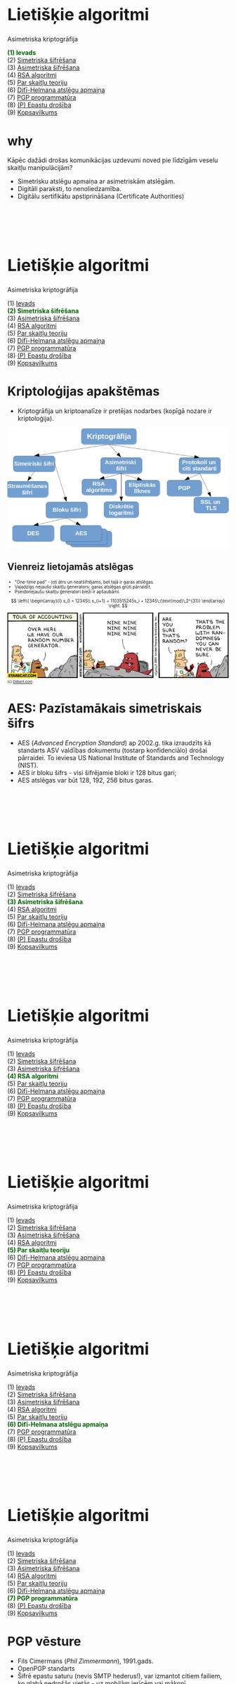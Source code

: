 # &nbsp;

<hgroup>

<h1 style="font-size:28pt">Lietišķie algoritmi</h1>

<blue>Asimetriska kriptogrāfija</blue>

</hgroup><hgroup>

<span style="color:darkgreen">**(1) Ievads**</span>  
<span>(2) [Simetriska šifrēšana](#section-1)</span>  
<span>(3) [Asimetriska šifrēšana](#section-2)</span>  
<span>(4) [RSA algoritmi](#section-3)</span>  
<span>(5) [Par skaitļu teoriju](#section-4)</span>  
<span>(6) [Difī-Helmana atslēgu apmaiņa](#section-5)</span>  
<span>(7) [PGP programmatūra](#section-6)</span>  
<span>(8) [(P) Epastu drošība](#section-7)</span>  
<span>(9) [Kopsavilkums](#section-8)</span>

</hgroup>



# <lo-why/> why

<div class="bigWhy">

Kāpēc dažādi drošas komunikācijas uzdevumi noved pie līdzīgām 
veselu skaitļu manipulācijām?

</div>
<div class="smallWhy">

* Simetrisku atslēgu apmaiņa ar asimetriskām atslēgām. 
* Digitāli paraksti, to nenoliedzamība.
* Digitālu sertifikātu apstiprināšana (Certificate Authorities)

</div>









# &nbsp;

<hgroup>

<h1 style="font-size:28pt">Lietišķie algoritmi</h1>

<blue>Asimetriska kriptogrāfija</blue>

</hgroup><hgroup>

<span>(1) [Ievads](#section)</span>  
<span style="color:darkgreen">**(2) Simetriska šifrēšana**</span>  
<span>(3) [Asimetriska šifrēšana](#section-2)</span>  
<span>(4) [RSA algoritmi](#section-3)</span>  
<span>(5) [Par skaitļu teoriju](#section-4)</span>  
<span>(6) [Difī-Helmana atslēgu apmaiņa](#section-5)</span>  
<span>(7) [PGP programmatūra](#section-6)</span>  
<span>(8) [(P) Epastu drošība](#section-7)</span>  
<span>(9) [Kopsavilkums](#section-8)</span>

</hgroup>



# <lo-theory/> Kriptoloģijas apakštēmas

* Kriptogrāfija un kriptoanalīze ir pretējas nodarbes (kopīgā nozare ir kriptoloģija). 

![Cryptography subparts](cryptography-subparts.png) 




## <lo-summary/> Vienreiz lietojamās atslēgas

<div style="font-size:70%">

* "One-time pad" - ļoti ātrs un neatšifrējams, bet tajā ir garas atslēgas.
* Vajadzīgs nejaušo skaitļu ģenerators; garas atslēgas grūti pārraidīt.
* Pseidonejaušu skaitļu ģeneratori bieži ir apšaubāmi.

$$ \left\{ \begin{array}{l}
s_0 = 12345\\
s_{i+1} = 1103515245s_i + 12345\;(\text{mod}\,2^{31})
\end{array} \right.
$$

![Dilbert](you-can-never-be-sure-gilbert-comic.jpg)  
<small>(c) [Dilbert.com](https://dilbert.com/strip/2001-10-25)</small>

</div>


# <lo-summary/> AES: Pazīstamākais simetriskais šifrs

* AES (*Advanced Encryption Standard*) ap 2002.g. tika izraudzīts 
kā standarts ASV valdības dokumentu (tostarp konfidenciālo) 
drošai pārraidei. To ieviesa US National Institute of Standards and Technology (NIST). 
* AES ir bloku šifrs - visi šifrējamie bloki ir 128 bitus gari; 
* AES atslēgas var būt 128, 192, 256 bitus garas.




# &nbsp;

<hgroup>

<h1 style="font-size:28pt">Lietišķie algoritmi</h1>

<blue>Asimetriska kriptogrāfija</blue>

</hgroup><hgroup>

<span>(1) [Ievads](#section)</span>  
<span>(2) [Simetriska šifrēšana](#section-1)</span>  
<span style="color:darkgreen">**(3) Asimetriska šifrēšana**</span>  
<span>(4) [RSA algoritmi](#section-3)</span>  
<span>(5) [Par skaitļu teoriju](#section-4)</span>  
<span>(6) [Difī-Helmana atslēgu apmaiņa](#section-5)</span>  
<span>(7) [PGP programmatūra](#section-6)</span>  
<span>(8) [(P) Epastu drošība](#section-7)</span>  
<span>(9) [Kopsavilkums](#section-8)</span>

</hgroup>





# &nbsp;

<hgroup>

<h1 style="font-size:28pt">Lietišķie algoritmi</h1>

<blue>Asimetriska kriptogrāfija</blue>

</hgroup><hgroup>

<span>(1) [Ievads](#section)</span>  
<span>(2) [Simetriska šifrēšana](#section-1)</span>  
<span>(3) [Asimetriska šifrēšana](#section-2)</span>  
<span style="color:darkgreen">**(4) RSA algoritmi**</span>  
<span>(5) [Par skaitļu teoriju](#section-4)</span>  
<span>(6) [Difī-Helmana atslēgu apmaiņa](#section-5)</span>  
<span>(7) [PGP programmatūra](#section-6)</span>  
<span>(8) [(P) Epastu drošība](#section-7)</span>  
<span>(9) [Kopsavilkums](#section-8)</span>

</hgroup>




# &nbsp;

<hgroup>

<h1 style="font-size:28pt">Lietišķie algoritmi</h1>

<blue>Asimetriska kriptogrāfija</blue>

</hgroup><hgroup>

<span>(1) [Ievads](#section)</span>  
<span>(2) [Simetriska šifrēšana](#section-1)</span>  
<span>(3) [Asimetriska šifrēšana](#section-2)</span>  
<span>(4) [RSA algoritmi](#section-3)</span>  
<span style="color:darkgreen">**(5) Par skaitļu teoriju**</span>  
<span>(6) [Difī-Helmana atslēgu apmaiņa](#section-5)</span>  
<span>(7) [PGP programmatūra](#section-6)</span>  
<span>(8) [(P) Epastu drošība](#section-7)</span>  
<span>(9) [Kopsavilkums](#section-8)</span>

</hgroup>




# &nbsp;

<hgroup>

<h1 style="font-size:28pt">Lietišķie algoritmi</h1>

<blue>Asimetriska kriptogrāfija</blue>

</hgroup><hgroup>

<span>(1) [Ievads](#section)</span>  
<span>(2) [Simetriska šifrēšana](#section-1)</span>  
<span>(3) [Asimetriska šifrēšana](#section-2)</span>  
<span>(4) [RSA algoritmi](#section-3)</span>  
<span>(5) [Par skaitļu teoriju](#section-4)</span>  
<span style="color:darkgreen">**(6) Difī-Helmana atslēgu apmaiņa**</span>  
<span>(7) [PGP programmatūra](#section-6)</span>  
<span>(8) [(P) Epastu drošība](#section-7)</span>  
<span>(9) [Kopsavilkums](#section-8)</span>

</hgroup>





# &nbsp;

<hgroup>

<h1 style="font-size:28pt">Lietišķie algoritmi</h1>

<blue>Asimetriska kriptogrāfija</blue>

</hgroup><hgroup>

<span>(1) [Ievads](#section)</span>  
<span>(2) [Simetriska šifrēšana](#section-1)</span>  
<span>(3) [Asimetriska šifrēšana](#section-2)</span>  
<span>(4) [RSA algoritmi](#section-3)</span>  
<span>(5) [Par skaitļu teoriju](#section-4)</span>  
<span>(6) [Difī-Helmana atslēgu apmaiņa](#section-5)</span>  
<span style="color:darkgreen">**(7) PGP programmatūra**</span>  
<span>(8) [(P) Epastu drošība](#section-7)</span>  
<span>(9) [Kopsavilkums](#section-8)</span>

</hgroup>


# <lo-theory/> PGP vēsture

* Fils Cimermans (*Phil Zimmermann*), 1991.gads. 
* OpenPGP standarts
* Šifrē epastu saturu (nevis SMTP hederus!), 
var izmantot citiem failiem, ko glabā nedrošās vietās - 
uz mobilām ierīcēm vai mākonī.


## <lo-theory/> PGP programmatūra

* PGP spraudņi
* Ciphermail u.c. epasta vārtejas, kuras pielieto 
PGP šifrēšanu, izmantojot sūtītāja atslēgu.


## <lo-theory/> Atslēgu pāra ģenerēšana 

* Kā lietotājs var izveidot privātas/publiskas atslēgas pāri
* Kā manuāli eksportēt un importēt šādas atslēgas


# <lo-theory/> PKI un "Web of trust"

* Atslēgu apmaiņai jābūt mērogojamai
* PKI veido hierarhiju, sākot ar "Saknes sertifikātu", 
ar kuru paraksta zemāku līmeņu sertifikātus u.c.
* "Web of trust" nozīmē transitīvu uzticēšanos: 
Ja $A$ uzticas $B$ sertifikātiem, tad $A$ uzticas arī
sertifikātiem, kuriem uzticas $B$. 




# &nbsp;

<hgroup>

<h1 style="font-size:28pt">Lietišķie algoritmi</h1>

<blue>Asimetriska kriptogrāfija</blue>

</hgroup><hgroup>

<span>(1) [Ievads](#section)</span>  
<span>(2) [Simetriska šifrēšana](#section-1)</span>  
<span>(3) [Asimetriska šifrēšana](#section-2)</span>  
<span>(4) [RSA algoritmi](#section-3)</span>  
<span>(5) [Par skaitļu teoriju](#section-4)</span>  
<span>(6) [Difī-Helmana atslēgu apmaiņa](#section-5)</span>  
<span>(7) [PGP programmatūra](#section-6)</span>  
<span style="color:darkgreen">**(8) (P) Epastu drošība**</span>  
<span>(9) [Kopsavilkums](#section-8)</span>

</hgroup>


# <lo-theory/> Epastu infrastruktūra

<hgroup>

TODO: Attēls ar pamata topoloģiju

</hgroup>
<hgroup>

* MUA (*Mail User Agent*) jeb klienta epasta 
programma.
* MDA (*Mail Delivery Agent*) jeb epasta serveris.
* MTA (*Mail Transfer Agent*) jeb epasta maršrutētājs.

Atšķirībā no HTTP, SMTP ieejošās un izejošās epastu ķēdītes var
būt pilnīgi atšķirīgas un savstarpēji nesaistītas.
Biežas situācijas, kad domēna izsūtīšanas adrese(s) ir pavisam citas
nekā saņemšanas adrese(s).

</hgroup>


## <lo-theory/> 



## <lo-theory/> Epastu vārtejas

<hgroup>

TODO: Attēls ar 4 virzieniem

</hgroup>
<hgroup>

Epasta 4 virzieni

* Iekšējs (no aizsargāta domēna uz to pašu vai citu aizsargātu)
* Ienākošs (no neaizsargāta domēna uz aizsargātu)
* Izejošs (no aizsargāta domēna uz neaizsargātu)
* "Atvērtais relejs" (abi domēni neaizsargāti - šim 
virzienam jābūt aizliegtam!)

</hgroup>


## <lo-summary/> SMTP pieprasījumi

TODO: Attēls ar SMTP hederiem un 
vēstules satura paraugu.


# 



# &nbsp;

<hgroup>

<h1 style="font-size:28pt">Lietišķie algoritmi</h1>

<blue>Asimetriska kriptogrāfija</blue>

</hgroup><hgroup>

<span>(1) [Ievads](#section)</span>  
<span>(2) [Simetriska šifrēšana](#section-1)</span>  
<span>(3) [Asimetriska šifrēšana](#section-2)</span>  
<span>(4) [RSA algoritmi](#section-3)</span>  
<span>(5) [Par skaitļu teoriju](#section-4)</span>  
<span>(6) [Difī-Helmana atslēgu apmaiņa](#section-5)</span>  
<span>(7) [PGP programmatūra](#section-6)</span>  
<span>(8) [(P) Epastu drošība](#section-7)</span>  
<span style="color:darkgreen">**(9) Kopsavilkums**</span>

</hgroup>










